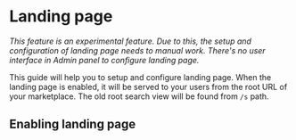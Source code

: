 # Landing page

_This feature is an experimental feature. Due to this, the setup and configuration of landing page needs to manual work. There's no user interface in Admin panel to configure landing page._

This guide will help you to setup and configure landing page. When the landing page is enabled, it will be served to your users from the root URL of your marketplace. The old root search view will be found from `/s` path.

## Enabling landing page
